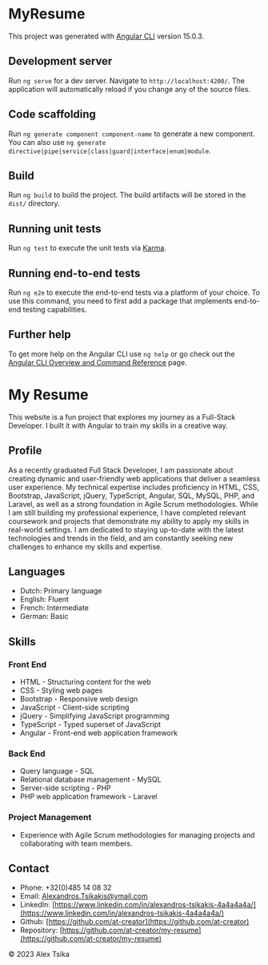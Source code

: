 # MyResume

This project was generated with [Angular CLI](https://github.com/angular/angular-cli) version 15.0.3.

## Development server

Run `ng serve` for a dev server. Navigate to `http://localhost:4200/`. The application will automatically reload if you change any of the source files.

## Code scaffolding

Run `ng generate component component-name` to generate a new component. You can also use `ng generate directive|pipe|service|class|guard|interface|enum|module`.

## Build

Run `ng build` to build the project. The build artifacts will be stored in the `dist/` directory.

## Running unit tests

Run `ng test` to execute the unit tests via [Karma](https://karma-runner.github.io).

## Running end-to-end tests

Run `ng e2e` to execute the end-to-end tests via a platform of your choice. To use this command, you need to first add a package that implements end-to-end testing capabilities.

## Further help

To get more help on the Angular CLI use `ng help` or go check out the [Angular CLI Overview and Command Reference](https://angular.io/cli) page.

# My Resume

This website is a fun project that explores my journey as a Full-Stack Developer. I built it with Angular to train my skills in a creative way.

## Profile

As a recently graduated Full Stack Developer, I am passionate about creating dynamic and user-friendly web applications that deliver a seamless user experience. My technical expertise includes proficiency in HTML, CSS, Bootstrap, JavaScript, jQuery, TypeScript, Angular, SQL, MySQL, PHP, and Laravel, as well as a strong foundation in Agile Scrum methodologies. While I am still building my professional experience, I have completed relevant coursework and projects that demonstrate my ability to apply my skills in real-world settings. I am dedicated to staying up-to-date with the latest technologies and trends in the field, and am constantly seeking new challenges to enhance my skills and expertise.

## Languages

- Dutch: Primary language
- English: Fluent
- French: Intermediate
- German: Basic

## Skills

### Front End

- HTML - Structuring content for the web
- CSS - Styling web pages
- Bootstrap - Responsive web design
- JavaScript - Client-side scripting
- jQuery - Simplifying JavaScript programming
- TypeScript - Typed superset of JavaScript
- Angular - Front-end web application framework

### Back End

- Query language - SQL
- Relational database management - MySQL
- Server-side scripting - PHP
- PHP web application framework - Laravel

### Project Management

- Experience with Agile Scrum methodologies for managing projects and collaborating with team members.

## Contact

- Phone: +32(0)485 14 08 32
- Email: [Alexandros.Tsikakis@ymail.com](mailto:Alexandros.Tsikakis@ymail.com)
- LinkedIn: [https://www.linkedin.com/in/alexandros-tsikakis-4a4a4a4a/](https://www.linkedin.com/in/alexandros-tsikakis-4a4a4a4a/)
- Github: [https://github.com/at-creator](https://github.com/at-creator)
- Repository: [https://github.com/at-creator/my-resume](https://github.com/at-creator/my-resume)

© 2023 Alex Tsika